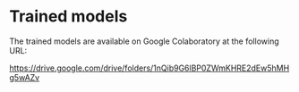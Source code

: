 # Trained models
The trained models are available on Google Colaboratory at the following URL:

https://drive.google.com/drive/folders/1nQib9G6lBP0ZWmKHRE2dEw5hMHg5wAZv

